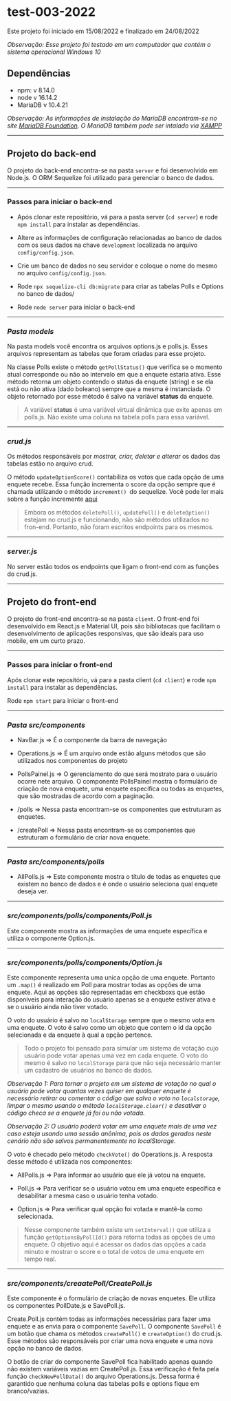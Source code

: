 # test-003-2022

Este projeto foi iniciado em 15/08/2022 e finalizado em 24/08/2022

*Observação: Esse projeto foi testado em um computador que contém o sistema operacional Windows 10*
## **Dependências**

* npm: v 8.14.0
* node v 16.14.2
* MariaDB v 10.4.21

*Observação: As informações de instalação do MariaDB encontram-se no site [MariaDB Foundation](https://mariadb.org/download/?t=mariadb&p=mariadb&r=10.9.2&os=windows&cpu=x86_64&pkg=msi&m=serverion). O MariaDB também pode ser intalado via [XAMPP](https://www.apachefriends.org/download.html)*

----
## **Projeto do back-end**

O projeto do back-end encontra-se na pasta `server` e foi desenvolvido em Node.js. O ORM Sequelize foi utilizado para gerenciar o banco de dados.


----
### **Passos para iniciar o back-end**

* Após clonar este repositório, vá para a pasta server (`cd server`) e rode `npm install` para instalar as dependências.

* Altere as informações de configuração relacionadas ao banco de dados com os seus dados na chave `development` localizada no arquivo `config/config.json`.

* Crie um banco de dados no seu servidor e coloque o nome do mesmo no arquivo `config/config.json`.

* Rode `npx sequelize-cli db:migrate` para criar as tabelas Polls e Options no banco de dados/

* Rode `node server` para iniciar o back-end
 ---
### *Pasta models*

Na pasta models você encontra os arquivos options.js e polls.js. Esses arquivos representam as tabelas que foram criadas para esse projeto.

Na classe Polls existe o método `getPollStatus()` que verifica se o momento atual corresponde ou não ao intervalo em que a enquete estaria ativa. Esse método retorna um objeto contendo o status da enquete (string) e se ela está ou não ativa (dado boleano) sempre que a mesma é instanciada.  O objeto retornado por esse método é salvo na variável **status** da enquete. 

> A variável **status** é uma variável virtual dinâmica que exite apenas em polls.js. Não existe uma coluna na tabela polls para essa variável.

-----
### *crud.js*

Os métodos responsáveis por *mostrar, criar, deletar e alterar* os dados das tabelas estão no arquivo crud. 

O método `updateOptionScore()` contabiliza os votos que cada opção de uma enquete recebe. Essa função incrementa o score da opção sempre que é chamada utilizando o  método `increment() `do sequelize. Você pode ler mais sobre a função incremente [aqui](https://sequelize.org/docs/v6/core-concepts/model-instances/)

> Embora os métodos `deletePoll()`, `updatePoll()` e `deleteOption()` estejam no crud.js e funcionando, não são métodos utilizados no fron-end. Portanto, não foram escritos endpoints para os mesmos. 

---------

### *server.js*

No server estão todos os endpoints que ligam o front-end com as funções do crud.js.

----------------------

## Projeto do front-end

O projeto do front-end encontra-se na pasta `client`. O front-end foi desenvolvido em React.js e Material UI, pois são bibliotacas que facilitam o desenvolvimento de aplicações responsivas, que são ideais para uso mobile, em um curto prazo. 

------------
### **Passos para iniciar o front-end**
Após clonar este repositório, vá para a pasta client (`cd client`) e rode `npm install` para instalar as dependências.

Rode `npm start` para iniciar o front-end

-------------
### *Pasta src/components*

* NavBar.js => É o componente da barra de navegação

* Operations.js => É um arquivo onde estão alguns métodos que são utilizados nos componentes do projeto

* PollsPainel.js => O gerenciamento do que será mostrato para o usuário ocorre nete arquivo. O componente PollsPainel mostra o formulário de criação de nova enquete, uma enquete específica ou todas as enquetes, que são mostradas de acordo com a paginação.

* /polls => Nessa pasta encontram-se os componentes que estruturam as enquetes.

* /createPoll => Nessa pasta encontram-se os componentes que estruturam o formulário de criar nova enquete.

------------

### *Pasta src/components/polls*

* AllPolls.js => Este componente mostra o título de todas as enquetes que existem no banco de dados e é onde o usuário seleciona qual enquete deseja ver.

---
### *src/components/polls/components/Poll.js* 

Este componente mostra as informações de uma enquete específica e utiliza o componente Option.js.

---
### *src/components/polls/components/Option.js* 

Este componente representa uma unica opção de uma enquete. Portanto um `.map()` é realizado em Poll para mostrar todas as opções de uma enquete. Aqui as opções são representadas em checkboxs que estão disponíveis para interação do usuário apenas se a enquete estiver ativa e se o usuário ainda não tiver votado.

O voto do usuário é salvo no `localStorage` sempre que o mesmo vota em uma enquete. O voto é salvo como um objeto que contem o id da opção selecionada e da enquete à qual a opção pertence. 

> Todo o projeto foi pensado para simular um sistema de votação cujo usuário pode votar apenas uma vez em cada enquete. O voto do mesmo é salvo no `localStorage` para que não seja necessário manter um cadastro de usuários no banco de dados. 

*Observação 1: Para tornar o projeto em um sistema de votação no qual o usuário pode votar quantas vezes quiser em qualquer enquete é necessário retirar ou comentar o código que salva o voto no `localstorage`,  limpar o mesmo usando o método `localStorage.clear()` e desativar o código checa se a enquete já foi ou não votada.*

*Observação 2: O usuário poderá votar em uma enquete mais de uma vez caso esteja usando uma sessão anônima, pois os dados gerados neste cenário não são salvos permanentemente no localStorage.*


O voto é checado pelo método `checkVote()` do Operations.js. A resposta desse método é utilizada nos componentes:

* AllPolls.js => Para informar ao usuário que ele já votou na enquete.

* Poll.js => Para verificar se o usuário votou em uma enquete específica e desabilitar a mesma caso o usuário tenha votado.

* Option.js => Para verificar qual opção foi votada e mantê-la como selecionada.

> Nesse componente também existe um `setInterval()` que utiliza a função `getOptionsByPollId()` para retorna todas as opções de uma enquete. O objetivo aqui é acessar os dados das opções a cada minuto e mostrar o score e o total de votos de uma enquete em tempo real.

------------
### *src/components/creaatePoll/CreatePoll.js* 

Este componente é o formulário de criação de novas enquetes. Ele utiliza os componentes PollDate.js e SavePoll.js.

Create.Poll.js contém todas as informações necessárias para fazer uma enquete e as envia para o componente `SavePoll`. 
O componente `SavePoll` é um botão que chama os métodos `createPoll()` e `createOption()` do crud.js. Esse métodos são responsáveis por criar uma nova enquete e uma nova opção no banco de dados.

O botão de criar do componente SavePoll fica habilitado apenas quando não existem variáveis vazias em CreatePoll.js. Essa verificação é feita pela função `checkNewPollData()` do arquivo Operations.js. Dessa forma é garantido que nenhuma coluna das tabelas polls e options fique em branco/vazias.